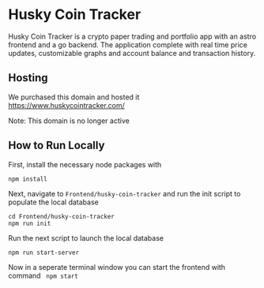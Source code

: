 # Husky Coin Tracker
Husky Coin Tracker  is a crypto paper trading and portfolio app with an astro frontend and a go backend. The application complete with real time price updates, customizable graphs and account balance and transaction history. 

## Hosting 
We purchased this domain and hosted it https://www.huskycointracker.com/

Note: This domain is no longer active 

## How to Run Locally
First, install the necessary node packages with  
```
npm install
```

Next, navigate to `Frontend/husky-coin-tracker` and run the init script to populate the local database  
```
cd Frontend/husky-coin-tracker  
npm run init
```

Run the next script to launch the local database  
```
npm run start-server
```

Now in a seperate terminal window you can start the frontend with command 
``` npm start```

